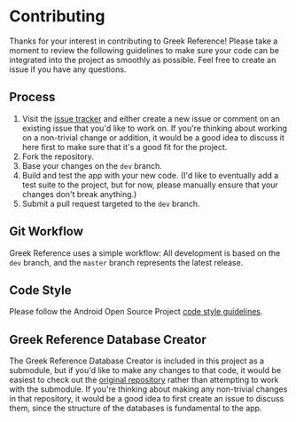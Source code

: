 # Contributing

Thanks for your interest in contributing to Greek Reference! Please take a moment to review the following guidelines to make sure your code can be integrated into the project as smoothly as possible. Feel free to create an issue if you have any questions.

## Process

1. Visit the [issue tracker][] and either create a new issue or comment on an existing issue that you'd like to work on. If you're thinking about working on a non-trivial change or addition, it would be a good idea to discuss it here first to make sure that it's a good fit for the project.
2. Fork the repository.
3. Base your changes on the `dev` branch.
4. Build and test the app with your new code. (I'd like to eventually add a test suite to the project, but for now, please manually ensure that your changes don't break anything.)
5. Submit a pull request targeted to the `dev` branch.

## Git Workflow

Greek Reference uses a simple workflow: All development is based on the `dev` branch, and the `master` branch represents the latest release.
    
## Code Style

Please follow the Android Open Source Project [code style guidelines].

## Greek Reference Database Creator

The Greek Reference Database Creator is included in this project as a submodule, but if you'd like to make any changes to that code, it would be easiest to check out the [original repository][GRDBC] rather than attempting to work with the submodule. If you're thinking about making any non-trivial changes in that repository, it would be a good idea to first create an issue to discuss them, since the structure of the databases is fundamental to the app.

[issue tracker]: https://github.com/blinskey/greek-reference/issues?labels=todo&state=open
[code style guidelines]: http://source.android.com/source/code-style.html
[GRDBC]: https://github.com/blinskey/greek-reference-database-creator
